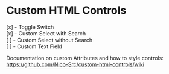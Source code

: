 # Custom HTML Controls

[x] - Toggle Switch  
[x] - Custom Select with Search  
[ ] - Custom Select without Search  
[ ] - Custom Text Field  

Documentation on custom Attributes and how to style controls: https://github.com/Nico-Src/custom-html-controls/wiki
